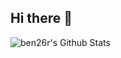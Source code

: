 ## Hi there 👋
<img align="left" alt="ben26r's Github Stats" src="https://github-readme-stats-bens-projects-ac8b6fbe.vercel.app/api?username=ben26r&show_icons=true&hide_border=true" />

<!--
**benrootes26/benrootes26** is a ✨ _special_ ✨ repository because its `README.md` (this file) appears on your GitHub profile.

Here are some ideas to get you started:

- 🔭 I’m currently working on ...
- 🌱 I’m currently learning ...
- 👯 I’m looking to collaborate on ...
- 🤔 I’m looking for help with ...
- 💬 Ask me about ...
- 📫 How to reach me: ...
- 😄 Pronouns: ...
- ⚡ Fun fact: ...
-->
